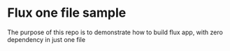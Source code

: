 # Flux one file sample
The purpose of this repo is to demonstrate how to build flux app, with zero dependency in just one file

